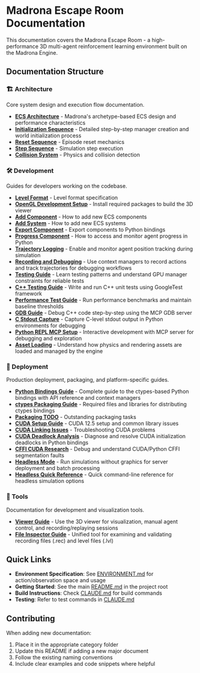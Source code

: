 # Madrona Escape Room Documentation

This documentation covers the Madrona Escape Room - a high-performance 3D multi-agent reinforcement learning environment built on the Madrona Engine.

## Documentation Structure

### 🏗️ Architecture
Core system design and execution flow documentation.

- [**ECS Architecture**](architecture/ECS_ARCHITECTURE.md) - Madrona's archetype-based ECS design and performance characteristics
- [**Initialization Sequence**](architecture/INITIALIZATION_SEQUENCE.md) - Detailed step-by-step manager creation and world initialization process
- [**Reset Sequence**](architecture/RESET_SEQUENCE.md) - Episode reset mechanics
- [**Step Sequence**](architecture/STEP_SEQUENCE.md) - Simulation step execution
- [**Collision System**](architecture/COLLISION_SYSTEM.md) - Physics and collision detection

### 🛠️ Development
Guides for developers working on the codebase.

- [**Level Format**](development/LEVEL_FORMAT.md) - Level format specification
- [**OpenGL Development Setup**](development/OPENGL_DEVELOPMENT_SETUP.md) - Install required packages to build the 3D viewer
- [**Add Component**](development/ADD_COMPONENT.md) - How to add new ECS components
- [**Add System**](development/ADD_SYSTEM.md) - How to add new ECS systems
- [**Export Component**](development/EXPORT_COMPONENT.md) - Export components to Python bindings
- [**Progress Component**](development/using_progress_component.md) - How to access and monitor agent progress in Python
- [**Trajectory Logging**](development/using_trajectory_logging.md) - Enable and monitor agent position tracking during simulation
- [**Recording and Debugging**](development/using_recording_debugging.md) - Use context managers to record actions and track trajectories for debugging workflows
- [**Testing Guide**](development/TESTING_GUIDE.md) - Learn testing patterns and understand GPU manager constraints for reliable tests
- [**C++ Testing Guide**](development/CPP_TESTING_GUIDE.md) - Write and run C++ unit tests using GoogleTest framework
- [**Performance Test Guide**](development/PERFORMANCE_TEST_GUIDE.md) - Run performance benchmarks and maintain baseline thresholds
- [**GDB Guide**](development/GDB_GUIDE.md) - Debug C++ code step-by-step using the MCP GDB server
- [**C Stdout Capture**](development/C_STDOUT_CAPTURE.md) - Capture C-level stdout output in Python environments for debugging
- [**Python REPL MCP Setup**](development/PYTHON_REPL_MCP_SETUP.md) - Interactive development with MCP server for debugging and exploration
- [**Asset Loading**](development/ASSET_LOADING.md) - Understand how physics and rendering assets are loaded and managed by the engine

### 🚀 Deployment
Production deployment, packaging, and platform-specific guides.

- [**Python Bindings Guide**](deployment/PYTHON_BINDINGS_GUIDE.md) - Complete guide to the ctypes-based Python bindings with API reference and context managers
- [**ctypes Packaging Guide**](deployment/CTYPES_PACKAGING_GUIDE.md) - Required files and libraries for distributing ctypes bindings
- [**Packaging TODO**](deployment/PACKAGING_TODO.md) - Outstanding packaging tasks
- [**CUDA Setup Guide**](deployment/CUDA_SETUP_GUIDE.md) - CUDA 12.5 setup and common library issues
- [**CUDA Linking Issues**](deployment/DEBUGGING_CUDA_LINKING_ISSUES.md) - Troubleshooting CUDA problems
- [**CUDA Deadlock Analysis**](deployment/CUDA_DEADLOCK_SOLUTION_ANALYSIS.md) - Diagnose and resolve CUDA initialization deadlocks in Python bindings
- [**CFFI CUDA Research**](deployment/CFFI_CUDA_SEGFAULT_RESEARCH.md) - Debug and understand CUDA/Python CFFI segmentation faults
- [**Headless Mode**](deployment/HEADLESS_MODE.md) - Run simulations without graphics for server deployment and batch processing
- [**Headless Quick Reference**](deployment/HEADLESS_QUICK_REFERENCE.md) - Quick command-line reference for headless simulation options

### 🔧 Tools
Documentation for development and visualization tools.

- [**Viewer Guide**](tools/VIEWER_GUIDE.md) - Use the 3D viewer for visualization, manual agent control, and recording/replaying sessions
- [**File Inspector Guide**](tools/FILE_INSPECTOR_GUIDE.md) - Unified tool for examining and validating recording files (.rec) and level files (.lvl)

## Quick Links

- **Environment Specification**: See [ENVIRONMENT.md](../ENVIRONMENT.md) for action/observation space and usage
- **Getting Started**: See the main [README.md](../README.md) in the project root
- **Build Instructions**: Check [CLAUDE.md](../CLAUDE.md) for build commands
- **Testing**: Refer to test commands in [CLAUDE.md](../CLAUDE.md)

## Contributing

When adding new documentation:
1. Place it in the appropriate category folder
2. Update this README if adding a new major document
3. Follow the existing naming conventions
4. Include clear examples and code snippets where helpful